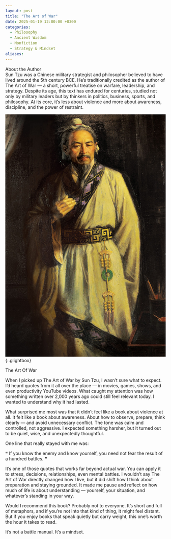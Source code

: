 ```yaml
---
layout: post
title: "The Art of War"
date: 2025-01-19 12:00:00 +0300
categories:
  - Philosophy
  - Ancient Wisdom
  - Nonfiction
  - Strategy & Mindset
aliases:
---
```


About the Author  
Sun Tzu was a Chinese military strategist and philosopher believed to have lived around the 5th century BCE. He’s traditionally credited as the author of The Art of War — a short, powerful treatise on warfare, leadership, and strategy. Despite its age, this text has endured for centuries, studied not only by military leaders but by thinkers in politics, business, sports, and philosophy. At its core, it’s less about violence and more about awareness, discipline, and the power of restraint.


[![Sun Tzu](/assets/image/sun-tzu.jpg)](/assets/image/sun-tzu.jpg){:.glightbox}


The Art Of War

When I picked up The Art of War by Sun Tzu, I wasn’t sure what to expect. I’d heard quotes from it all over the place — in movies, games, shows, and even productivity YouTube videos. What caught my attention was how something written over 2,000 years ago could still feel relevant today. I wanted to understand why it had lasted.

What surprised me most was that it didn’t feel like a book about violence at all. It felt like a book about awareness. About how to observe, prepare, think clearly — and avoid unnecessary conflict. The tone was calm and controlled, not aggressive. I expected something harsher, but it turned out to be quiet, wise, and unexpectedly thoughtful.

One line that really stayed with me was:

❝ If you know the enemy and know yourself, you need not fear the result of a hundred battles. ❞

It’s one of those quotes that works far beyond actual war. You can apply it to stress, decisions, relationships, even mental battles. I wouldn’t say The Art of War directly changed how I live, but it did shift how I think about preparation and staying grounded. It made me pause and reflect on how much of life is about understanding — yourself, your situation, and whatever’s standing in your way.

Would I recommend this book? Probably not to everyone. It’s short and full of metaphors, and if you’re not into that kind of thing, it might feel distant. But if you enjoy books that speak quietly but carry weight, this one’s worth the hour it takes to read.

It’s not a battle manual. It’s a mindset.